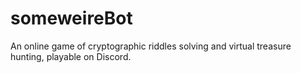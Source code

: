 # someweireBot
An online game of cryptographic riddles solving and virtual treasure hunting, playable on Discord.
